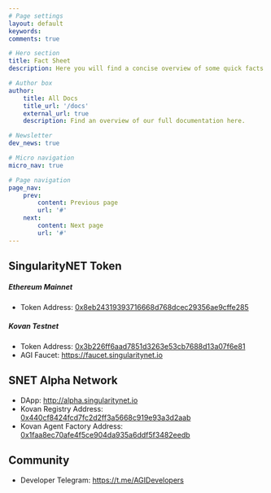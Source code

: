 ```yaml
---
# Page settings
layout: default
keywords:
comments: true

# Hero section
title: Fact Sheet
description: Here you will find a concise overview of some quick facts that you may need whilst working with SingularityNET tools.

# Author box
author:
    title: All Docs
    title_url: '/docs'
    external_url: true
    description: Find an overview of our full documentation here.

# Newsletter
dev_news: true

# Micro navigation
micro_nav: true

# Page navigation
page_nav:
    prev:
        content: Previous page
        url: '#'
    next:
        content: Next page
        url: '#'
---
```


## SingularityNET Token ##

##### Ethereum Mainnet

* Token Address: [0x8eb24319393716668d768dcec29356ae9cffe285](https://etherscan.io/address/0x8eb24319393716668d768dcec29356ae9cffe285)


##### Kovan Testnet

* Token Address: [0x3b226ff6aad7851d3263e53cb7688d13a07f6e81](https://kovan.etherscan.io/address/0x3b226ff6aad7851d3263e53cb7688d13a07f6e81)
* AGI Faucet: https://faucet.singularitynet.io

## SNET Alpha Network ##

* DApp: http://alpha.singularitynet.io
* Kovan Registry Address: [0x440cf8424fcd7fc2d2ff3a5668c919e93a3d2aab](https://kovan.etherscan.io/address/0x440cf8424fcd7fc2d2ff3a5668c919e93a3d2aab)
* Kovan Agent Factory Address: [0x1faa8ec70afe4f5ce904da935a6ddf5f3482eedb](https://kovan.etherscan.io/address/0x1faa8ec70afe4f5ce904da935a6ddf5f3482eedb)

## Community

* Developer Telegram: https://t.me/AGIDevelopers
